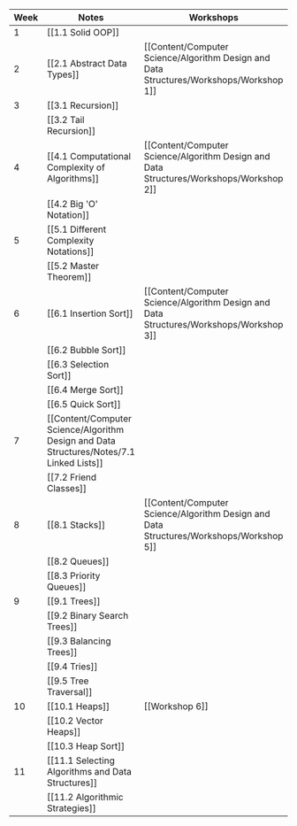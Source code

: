 
| Week | Notes                                             | Workshops                                                                              |
| ---- | ------------------------------------------------- | -------------------------------------------------------------------------------------- |
| 1    | [[1.1 Solid OOP]]                                 |                                                                                        |
| 2    | [[2.1 Abstract Data Types]]                       | [[Content/Computer Science/Algorithm Design and Data Structures/Workshops/Workshop 1]] |
| 3    | [[3.1 Recursion]]                                 |                                                                                        |
|      | [[3.2 Tail Recursion]]                            |                                                                                        |
| 4    | [[4.1 Computational Complexity of Algorithms]]    | [[Content/Computer Science/Algorithm Design and Data Structures/Workshops/Workshop 2]] |
|      | [[4.2 Big 'O' Notation]]                          |                                                                                        |
| 5    | [[5.1 Different Complexity Notations]]            |                                                                                        |
|      | [[5.2 Master Theorem]]                            |                                                                                        |
| 6    | [[6.1 Insertion Sort]]                            | [[Content/Computer Science/Algorithm Design and Data Structures/Workshops/Workshop 3]] |
|      | [[6.2 Bubble Sort]]                               |                                                                                        |
|      | [[6.3 Selection Sort]]                            |                                                                                        |
|      | [[6.4 Merge Sort]]                                |                                                                                        |
|      | [[6.5 Quick Sort]]                                |                                                                                        |
| 7    | [[Content/Computer Science/Algorithm Design and Data Structures/Notes/7.1 Linked Lists]]                              |                                                                                        |
|      | [[7.2 Friend Classes]]                            |                                                                                        |
| 8    | [[8.1 Stacks]]                                    | [[Content/Computer Science/Algorithm Design and Data Structures/Workshops/Workshop 5]] |
|      | [[8.2 Queues]]                                    |                                                                                        |
|      | [[8.3 Priority Queues]]                           |                                                                                        |
| 9    | [[9.1 Trees]]                                     |                                                                                        |
|      | [[9.2 Binary Search Trees]]                       |                                                                                        |
|      | [[9.3 Balancing Trees]]                           |                                                                                        |
|      | [[9.4 Tries]]                                     |                                                                                        |
|      | [[9.5 Tree Traversal]]                            |                                                                                        |
| 10   | [[10.1 Heaps]]                                    | [[Workshop 6]]                                                                         |
|      | [[10.2 Vector Heaps]]                             |                                                                                        |
|      | [[10.3 Heap Sort]]                                |                                                                                        |
| 11   | [[11.1 Selecting Algorithms and Data Structures]] |                                                                                        |
|      | [[11.2 Algorithmic Strategies]]                   |                                                                                        |
